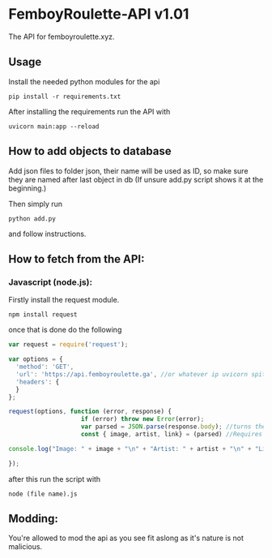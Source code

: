 # FemboyRoulette-API v1.01
The API for femboyroulette.xyz.

## Usage

Install the needed python modules for the api

```
pip install -r requirements.txt
```

After installing the requirements run the API with

```
uvicorn main:app --reload
```

## How to add objects to database

Add json files to folder json, their name will be used as ID, so make sure they are named after last object in db (If unsure add.py script shows it at the beginning.)

Then simply run 

```
python add.py
```

and follow instructions.

## How to fetch from the API:

### Javascript (node.js):

Firstly install the request module.


```
npm install request
```

once that is done do the following

```javascript
var request = require('request');

var options = {
  'method': 'GET',
  'url': 'https://api.femboyroulette.ga', //or whatever ip uvicorn spits if you're hosting the api locally
  'headers': {
  }
};

request(options, function (error, response) {
                    if (error) throw new Error(error);
                    var parsed = JSON.parse(response.body); //turns the api into a parsed json file
                    const { image, artist, link} = (parsed) //Requires that parsed json file

console.log("Image: " + image + "\n" + "Artist: " + artist + "\n" + "Link: " + link)

});
```

after this run the script with
```
node (file name).js
```

## Modding:
You're allowed to mod the api as you see fit aslong as it's nature is not malicious.
